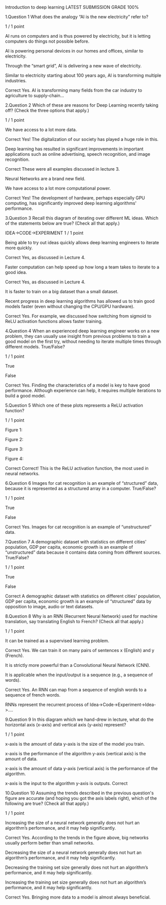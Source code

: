 Introduction to deep learning
LATEST SUBMISSION GRADE
100%

1.Question 1
What does the analogy “AI is the new electricity” refer to?

1 / 1 point

AI runs on computers and is thus powered by electricity, but it is letting computers do things not possible before.


AI is powering personal devices in our homes and offices, similar to electricity.


Through the “smart grid”, AI is delivering a new wave of electricity.


Similar to electricity starting about 100 years ago, AI is transforming multiple industries.

Correct
Yes. AI is transforming many fields from the car industry to agriculture to supply-chain...


2.Question 2
Which of these are reasons for Deep Learning recently taking off? (Check the three options that apply.)

1 / 1 point

We have access to a lot more data.

Correct
Yes! The digitalization of our society has played a huge role in this.


Deep learning has resulted in significant improvements in important applications such as online advertising, speech recognition, and image recognition.

Correct
These were all examples discussed in lecture 3.


Neural Networks are a brand new field.


We have access to a lot more computational power.

Correct
Yes! The development of hardware, perhaps especially GPU computing, has significantly improved deep learning algorithms' performance.


3.Question 3
Recall this diagram of iterating over different ML ideas. Which of the statements below are true? (Check all that apply.)

IDEA->CODE->EXPERIMENT
1 / 1 point

Being able to try out ideas quickly allows deep learning engineers to iterate more quickly.

Correct
Yes, as discussed in Lecture 4.


Faster computation can help speed up how long a team takes to iterate to a good idea.

Correct
Yes, as discussed in Lecture 4.


It is faster to train on a big dataset than a small dataset.


Recent progress in deep learning algorithms has allowed us to train good models faster (even without changing the CPU/GPU hardware).

Correct
Yes. For example, we discussed how switching from sigmoid to ReLU activation functions allows faster training.


4.Question 4
When an experienced deep learning engineer works on a new problem, they can usually use insight from previous problems to train a good model on the first try, without needing to iterate multiple times through different models. True/False?

1 / 1 point

True


False

Correct
Yes. Finding the characteristics of a model is key to have good performance. Although experience can help, it requires multiple iterations to build a good model.


5.Question 5
Which one of these plots represents a ReLU activation function?

1 / 1 point

Figure 1:



Figure 2:



Figure 3:



Figure 4:


Correct
Correct! This is the ReLU activation function, the most used in neural networks.


6.Question 6
Images for cat recognition is an example of “structured” data, because it is represented as a structured array in a computer. True/False?

1 / 1 point

True


False

Correct
Yes. Images for cat recognition is an example of “unstructured” data.


7.Question 7
A demographic dataset with statistics on different cities' population, GDP per capita, economic growth is an example of “unstructured” data because it contains data coming from different sources. True/False?

1 / 1 point

True


False

Correct
A demographic dataset with statistics on different cities' population, GDP per capita, economic growth is an example of “structured” data by opposition to image, audio or text datasets.


8.Question 8
Why is an RNN (Recurrent Neural Network) used for machine translation, say translating English to French? (Check all that apply.)

1 / 1 point

It can be trained as a supervised learning problem.

Correct
Yes. We can train it on many pairs of sentences x (English) and y (French).


It is strictly more powerful than a Convolutional Neural Network (CNN).


It is applicable when the input/output is a sequence (e.g., a sequence of words).

Correct
Yes. An RNN can map from a sequence of english words to a sequence of french words.


RNNs represent the recurrent process of Idea->Code->Experiment->Idea->....


9.Question 9
In this diagram which we hand-drew in lecture, what do the horizontal axis (x-axis) and vertical axis (y-axis) represent?


1 / 1 point

x-axis is the amount of data
y-axis is the size of the model you train.

x-axis is the performance of the algorithm
y-axis (vertical axis) is the amount of data.

x-axis is the amount of data
y-axis (vertical axis) is the performance of the algorithm.

x-axis is the input to the algorithm
y-axis is outputs.
Correct

10.Question 10
Assuming the trends described in the previous question's figure are accurate (and hoping you got the axis labels right), which of the following are true? (Check all that apply.)

1 / 1 point

Increasing the size of a neural network generally does not hurt an algorithm’s performance, and it may help significantly.

Correct
Yes. According to the trends in the figure above, big networks usually perform better than small networks.


Decreasing the size of a neural network generally does not hurt an algorithm’s performance, and it may help significantly.


Decreasing the training set size generally does not hurt an algorithm’s performance, and it may help significantly.


Increasing the training set size generally does not hurt an algorithm’s performance, and it may help significantly.

Correct
Yes. Bringing more data to a model is almost always beneficial.
